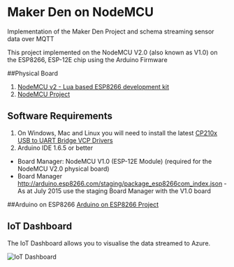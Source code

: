 # Maker Den on NodeMCU 

Implementation of the Maker Den Project and schema streaming sensor data over MQTT

This project implemented on the NodeMCU V2.0 (also known as V1.0) on the ESP8266, ESP-12E chip using the Arduino Firmware

##Physical Board

1. [NodeMCU v2 - Lua based ESP8266 development kit](http://tronixlabs.com/wireless/esp8266/nodemcu-v2-lua-based-esp8266-development-kit)
2. [NodeMCU Project](http://www.nodemcu.com/index_en.html)
    
## Software Requirements

1. On Windows, Mac and Linux you will need to install the latest [CP210x USB to UART Bridge VCP Drivers](https://www.silabs.com/products/mcu/Pages/USBtoUARTBridgeVCPDrivers.aspx)
2. Arduino IDE 1.6.5 or better
  * Board Manager: NodeMCU V1.0 (ESP-12E Module) (required for the NodeMCU V2.0 physical board)
  * Board Manager http://arduino.esp8266.com/staging/package_esp8266com_index.json - As at July 2015 use the staging Board Manager with the V1.0 board

##Arduino on ESP8266
[Arduino on ESP8266 Project](https://github.com/esp8266/Arduino)


## IoT Dashboard
The IoT Dashboard allows you to visualise the data streamed to Azure. 

![IoT Dashboard](https://github.com/MakerDen/IoT-Maker-Den-NETMF/blob/master/MakerDen/Lab%20Code/IoTDashboard.JPG)
